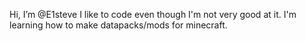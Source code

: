 Hi, I’m @E1steve
I like to code even though I'm not very good at it.
I'm learning how to make datapacks/mods for minecraft.
